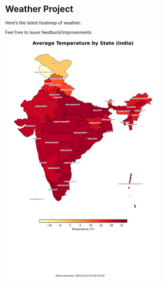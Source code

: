 # Weather Project

Here’s the latest heatmap of weather:

Feel free to leave feedback/improvements.

![India Heatmap](docs/assets/india_heatmap.png?v=F96DCB)
